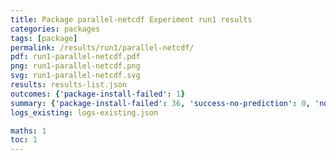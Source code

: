 ```yaml
---
title: Package parallel-netcdf Experiment run1 results
categories: packages
tags: [package]
permalink: /results/run1/parallel-netcdf/
pdf: run1-parallel-netcdf.pdf
png: run1-parallel-netcdf.png
svg: run1-parallel-netcdf.svg
results: results-list.json
outcomes: {'package-install-failed': 1}
summary: {'package-install-failed': 36, 'success-no-prediction': 0, 'no-results-generated': 0, 'results-generated': 36, 'total-runs': 36}
logs_existing: logs-existing.json

maths: 1
toc: 1
---
```

